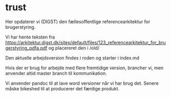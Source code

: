 # trust
Her opdaterer vi (DIGST) den fællesoffentlige referencearkitektur for brugerstyring.

Vi har hente teksten fra https://arkitektur.digst.dk/sites/default/files/123_referencearkitektur_for_brugerstyring_pdfa.pdf
og placereret den i /old/

Den aktuelle arbejdsversion findes i roden og starter i index.md

Hvis der er brug for arbejde med flere fremtidige version, brancher vi, men anvender altid master branch til kommunikation. 

Vi anvender pandoc til at lave word versioner når vi har brug det. Senere måske bikeshed til at producerer det færdige produkt. 


